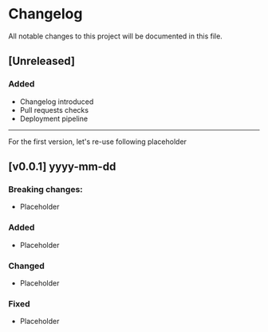 # Changelog
All notable changes to this project will be documented in this file.

## [Unreleased]
### Added
- Changelog introduced
- Pull requests checks
- Deployment pipeline

---

For the first version, let's re-use following placeholder 

## [v0.0.1] yyyy-mm-dd
### Breaking changes:
- Placeholder
### Added
- Placeholder
### Changed
- Placeholder
### Fixed
- Placeholder